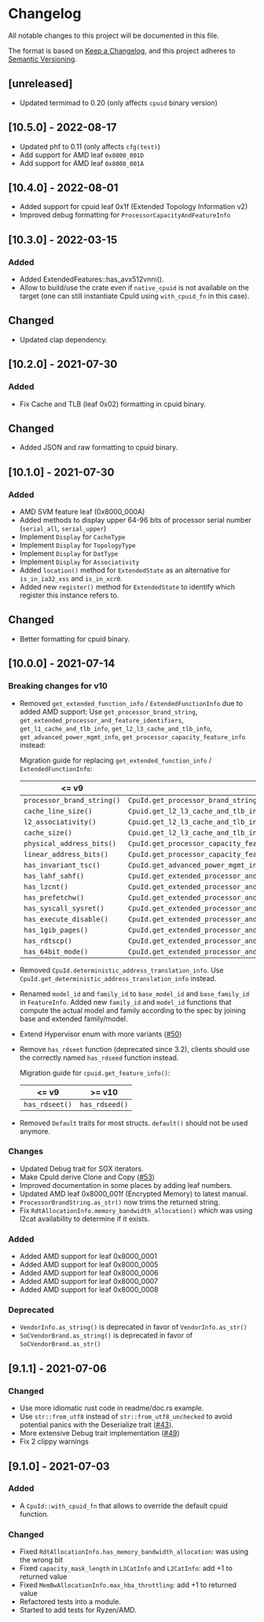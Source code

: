 # Changelog

All notable changes to this project will be documented in this file.

The format is based on [Keep a Changelog](https://keepachangelog.com/en/1.0.0/),
and this project adheres to [Semantic Versioning](https://semver.org/spec/v2.0.0.html).

## [unreleased]

- Updated termimad to 0.20 (only affects `cpuid` binary version)

## [10.5.0] - 2022-08-17

- Updated phf to 0.11 (only affects `cfg(test)`)
- Add support for AMD leaf `0x8000_001D`
- Add support for AMD leaf `0x8000_001A`

## [10.4.0] - 2022-08-01

- Added support for cpuid leaf 0x1f (Extended Topology Information v2)
- Improved debug formatting for `ProcessorCapacityAndFeatureInfo`

## [10.3.0] - 2022-03-15

### Added

- Added ExtendedFeatures::has_avx512vnni().
- Allow to build/use the crate even if `native_cpuid` is not available on the target (one can still instantiate CpuId using `with_cpuid_fn` in this case).

## Changed

- Updated clap dependency.

## [10.2.0] - 2021-07-30

### Added

- Fix Cache and TLB (leaf 0x02) formatting in cpuid binary.

## Changed

- Added JSON and raw formatting to cpuid binary.

## [10.1.0] - 2021-07-30

### Added

- AMD SVM feature leaf (0x8000_000A)
- Added methods to display upper 64-96 bits of processor serial number (`serial_all`, `serial_upper`)
- Implement `Display` for `CacheType`
- Implement `Display` for `TopologyType`
- Implement `Display` for `DatType`
- Implement `Display` for `Associativity`
- Added `location()` method for `ExtendedState` as an alternative for
  `is_in_ia32_xss` and `is_in_xcr0`.
- Added new `register()` method for `ExtendedState` to identify which register
  this instance refers to.

## Changed

- Better formatting for cpuid binary.

## [10.0.0] - 2021-07-14

### Breaking changes for v10

- Removed `get_extended_function_info` / `ExtendedFunctionInfo` due to added AMD support: Use
  `get_processor_brand_string`,
  `get_extended_processor_and_feature_identifiers`, `get_l1_cache_and_tlb_info`,
  `get_l2_l3_cache_and_tlb_info`, `get_advanced_power_mgmt_info`,
  `get_processor_capacity_feature_info` instead:

  Migration guide for replacing `get_extended_function_info` / `ExtendedFunctionInfo`:

  | <= v9                      | >= v10                                                                         |
  | -------------------------- | ------------------------------------------------------------------------------ |
  | `processor_brand_string()` | `CpuId.get_processor_brand_string`                                             |
  | `cache_line_size()`        | `Cpuid.get_l2_l3_cache_and_tlb_info().l2cache_line_size()`                     |
  | `l2_associativity()`       | `Cpuid.get_l2_l3_cache_and_tlb_info().l2cache_associativity()`                 |
  | `cache_size()`             | `Cpuid.get_l2_l3_cache_and_tlb_info().l2cache_size()`                          |
  | `physical_address_bits()`  | `CpuId.get_processor_capacity_feature_info().physical_address_bits()`          |
  | `linear_address_bits()`    | `CpuId.get_processor_capacity_feature_info().linear_address_bits()`            |
  | `has_invariant_tsc()`      | `CpuId.get_advanced_power_mgmt_info.has_invariant_tsc()`                       |
  | `has_lahf_sahf()`          | `CpuId.get_extended_processor_and_feature_identifiers().has_lahf_sahf()`       |
  | `has_lzcnt()`              | `CpuId.get_extended_processor_and_feature_identifiers().has_lzcnt()`           |
  | `has_prefetchw()`          | `CpuId.get_extended_processor_and_feature_identifiers().has_prefetchw()`       |
  | `has_syscall_sysret()`     | `CpuId.get_extended_processor_and_feature_identifiers().has_syscall_sysret()`  |
  | `has_execute_disable()`    | `CpuId.get_extended_processor_and_feature_identifiers().has_execute_disable()` |
  | `has_1gib_pages()`         | `CpuId.get_extended_processor_and_feature_identifiers().has_1gib_pages()`      |
  | `has_rdtscp()`             | `CpuId.get_extended_processor_and_feature_identifiers().has_rdtscp()`          |
  | `has_64bit_mode()`         | `CpuId.get_extended_processor_and_feature_identifiers().has_64bit_mode()`      |

- Removed `CpuId.deterministic_address_translation_info`. Use
  `CpuId.get_deterministic_address_translation_info` instead.
- Renamed `model_id` and `family_id` to `base_model_id` and `base_family_id` in
  `FeatureInfo`. Added new `family_id` and `model_id` functions that compute the actual
  model and family according to the spec by joining base and extended family/model.
- Extend Hypervisor enum with more variants
  ([#50](https://github.com/gz/rust-cpuid/pull/50))
- Remove `has_rdseet` function (deprecated since 3.2), clients should use the correctly
  named `has_rdseed` function instead.

  Migration guide for `cpuid.get_feature_info()`:

  | <= v9           | >= v10          |
  | -----------     | -----------     |
  | `has_rdseet()`  | `has_rdseed()`  |

- Removed `Default` traits for most structs. `default()` should not be used anymore.

### Changes

- Updated Debug trait for SGX iterators.
- Make CpuId derive Clone and Copy ([#53](https://github.com/gz/rust-cpuid/pull/53))
- Improved documentation in some places by adding leaf numbers.
- Updated AMD leaf 0x8000_001f (Encrypted Memory) to latest manual.
- `ProcessorBrandString.as_str()` now trims the returned string.
- Fix `RdtAllocationInfo.memory_bandwidth_allocation()` which was using l2cat
  availability to determine if it exists.

### Added

- Added AMD support for leaf 0x8000_0001
- Added AMD support for leaf 0x8000_0005
- Added AMD support for leaf 0x8000_0006
- Added AMD support for leaf 0x8000_0007
- Added AMD support for leaf 0x8000_0008

### Deprecated

- `VendorInfo.as_string()` is deprecated in favor of `VendorInfo.as_str()`
- `SoCVendorBrand.as_string()` is deprecated in favor of `SoCVendorBrand.as_str()`

## [9.1.1] - 2021-07-06

### Changed

- Use more idiomatic rust code in readme/doc.rs example.
- Use `str::from_utf8` instead of `str::from_utf8_unchecked` to avoid potential
  panics with the Deserialize trait ([#43](https://github.com/gz/rust-cpuid/issues/43)).
- More extensive Debug trait implementation ([#49](https://github.com/gz/rust-cpuid/pull/49))
- Fix 2 clippy warnings

## [9.1.0] - 2021-07-03

### Added

- A `CpuId::with_cpuid_fn` that allows to override the default cpuid function.

### Changed

- Fixed `RdtAllocationInfo.has_memory_bandwidth_allocation`: was using the wrong bit
- Fixed `capacity_mask_length` in `L3CatInfo` and `L2CatInfo`: add +1 to returned value
- Fixed `MemBwAllocationInfo.max_hba_throttling`: add +1 to returned value
- Refactored tests into a module.
- Started to add tests for Ryzen/AMD.
